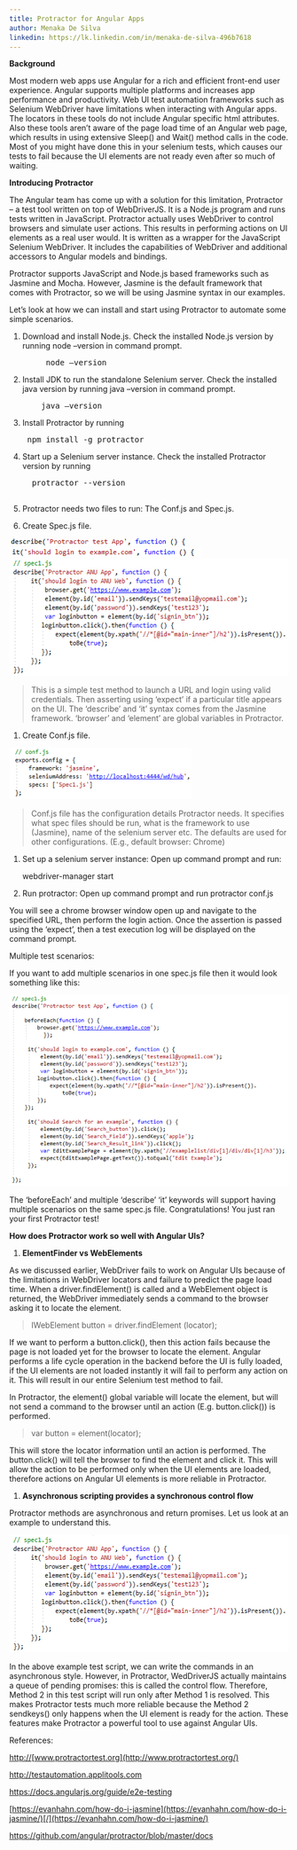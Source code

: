 ```yaml
---
title: Protractor for Angular Apps
author: Menaka De Silva
linkedin: https://lk.linkedin.com/in/menaka-de-silva-496b7618
---
```


**Background**

Most modern web apps use Angular for a rich and efficient front-end user
experience. Angular supports multiple platforms and increases app
performance and productivity. Web UI test automation frameworks such as
Selenium WebDriver have limitations when interacting with Angular apps.
The locators in these tools do not include Angular specific html
attributes. Also these tools aren’t aware of the page load time of an
Angular web page, which results in using extensive Sleep() and Wait()
method calls in the code. Most of you might have done this in your
selenium tests, which causes our tests to fail because the UI elements
are not ready even after so much of waiting.

**Introducing Protractor**

The Angular team has come up with a solution for this limitation,
Protractor – a test tool written on top of WebDriverJS. It is a Node.js
program and runs tests written in JavaScript. Protractor actually uses
WebDriver to control browsers and simulate user actions. This results in
performing actions on UI elements as a real user would. It is written as
a wrapper for the JavaScript Selenium WebDriver. It includes the
capabilities of WebDriver and additional accessors to Angular models and
bindings.

Protractor supports JavaScript and Node.js based frameworks such as
Jasmine and Mocha. However, Jasmine is the default framework that comes
with Protractor, so we will be using Jasmine syntax in our examples.

Let’s look at how we can install and start using Protractor to automate
some simple scenarios.

1.  Download and install Node.js. Check the installed Node.js version by
    running node –version in command prompt.
    <pre>
         node –version
    </pre>

2.  Install JDK to run the standalone Selenium server. Check the
    installed java version by running java –version in command prompt.
    <pre>
        java –version
    </pre>

3.  Install Protractor by running
        <pre> npm install -g protractor </pre>

4.  Start up a Selenium server instance. Check the installed Protractor
    version by running
    <pre>
      protractor --version
     </pre>

5.  Protractor needs two files to run: The Conf.js and Spec.js.

6.  Create Spec.js file.

<img src="/img/Protractor1.png" width="319" height="14" /><img src="/img/Protractor2.png" width="346" height="16" /><img src="/img/Protractor3.png" width="559" height="212" />

> This is a simple test method to launch a URL and login using valid
> credentials. Then asserting using ‘expect’ if a particular title
> appears on the UI. The ‘describe’ and ‘it’ syntax comes from the
> Jasmine framework. ‘browser’ and ‘element’ are global variables in
> Protractor.

1.  Create Conf.js file.

<img src="/img/Protractor4.png" width="329" height="93" />

> Conf.js file has the configuration details Protractor needs. It
> specifies what spec files should be run, what is the framework to use
> (Jasmine), name of the selenium server etc. The defaults are used for
> other configurations. (E.g., default browser: Chrome)

1.  Set up a selenium server instance: Open up command prompt and run:

    webdriver-manager start

2.  Run protractor: Open up command prompt and run protractor conf.js

You will see a chrome browser window open up and navigate to the
specified URL, then perform the login action. Once the assertion is
passed using the ‘expect’, then a test execution log will be displayed
on the command prompt.

Multiple test scenarios:

If you want to add multiple scenarios in one spec.js file then it would
look something like this:

<img src="/img/Protractor5.png" width="509" height="344" />

The ‘beforeEach’ and multiple ‘describe’ ‘it’ keywords will support
having multiple scenarios on the same spec.js file. Congratulations! You
just ran your first Protractor test!

**How does Protractor work so well with Angular UIs?**

1.  **ElementFinder vs WebElements**

As we discussed earlier, WebDriver fails to work on Angular UIs because
of the limitations in WebDriver locators and failure to predict the page
load time. When a driver.findElement() is called and a WebElement object
is returned, the WebDriver immediately sends a command to the browser
asking it to locate the element.

> IWebElement button = driver.findElement (locator);

If we want to perform a button.click(), then this action fails because
the page is not loaded yet for the browser to locate the element.
Angular performs a life cycle operation in the backend before the UI is
fully loaded, if the UI elements are not loaded instantly it will fail
to perform any action on it. This will result in our entire Selenium
test method to fail.

In Protractor, the element() global variable will locate the element,
but will not send a command to the browser until an action (E.g.
button.click()) is performed.

> var button = element(locator);

This will store the locator information until an action is performed.
The button.click() will tell the browser to find the element and click
it. This will allow the action to be performed only when the UI elements
are loaded, therefore actions on Angular UI elements is more reliable in
Protractor.

1.  **Asynchronous scripting provides a synchronous control flow**

Protractor methods are asynchronous and return promises. Let us look at
an example to understand this.

<img src="/img/Protractor3.png" width="559" height="212" />

In the above example test script, we can write the commands in an
asynchronous style. However, in Protractor, WedDriverJS actually
maintains a queue of pending promises: this is called the control flow.
Therefore, Method 2 in this test script will run only after Method 1 is
resolved. This makes Protractor tests much more reliable because the
Method 2 sendkeys() only happens when the UI element is ready for the
action. These features make Protractor a powerful tool to use against
Angular UIs.

References: <br/>

[http://](http://www.protractortest.org/)[www.protractortest.org](http://www.protractortest.org/)

[http://](http://testautomation.applitools.com/)[testautomation.applitools.com](http://testautomation.applitools.com/)

[https://](https://docs.angularjs.org/guide/e2e-testing)[docs.angularjs.org/guide/e2e-testing](https://docs.angularjs.org/guide/e2e-testing)

[https://evanhahn.com/how-do-i-jasmine](https://evanhahn.com/how-do-i-jasmine/)[/](https://evanhahn.com/how-do-i-jasmine/)

[https://](https://github.com/angular/protractor/blob/master/docs)[github.com/angular/protractor/blob/master/docs](https://github.com/angular/protractor/blob/master/docs)
